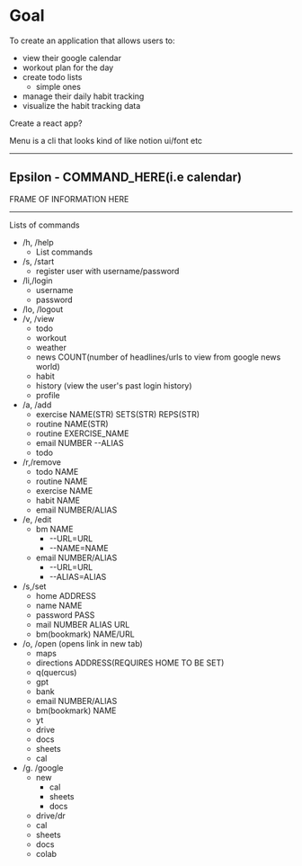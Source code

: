 # Goal

To create an application that allows users to:
- view their google calendar
- workout plan for the day
- create todo lists
    - simple ones
- manage their daily habit tracking
- visualize the habit tracking data

Create a react app?

Menu is a cli that looks kind of like notion ui/font etc


-----------------------------------------------
Epsilon - COMMAND_HERE(i.e calendar)
-----------------------------------------------






FRAME OF INFORMATION HERE







-------------------------------------------------

Lists of commands


- /h, /help
    - List commands
- /s, /start
    - register user with username/password
    <!--- LATER provide the ability to register with google sso? maybe -->
- /li,/login
    - username
    - password
- /lo, /logout
- /v, /view
    <!-- - LATER calendar (uses calendar api, not embed) not sure how much information it will require -->
    - todo
    - workout
    - weather
    - news COUNT(number of headlines/urls to view from google news world)
    - habit
    - history (view the user's past login history)
    - profile
- /a, /add
    - exercise NAME(STR) SETS(STR) REPS(STR)
    - routine NAME(STR)
    - routine EXERCISE_NAME
    - email NUMBER --ALIAS
    - todo
- /r,/remove
    - todo NAME
    - routine NAME
    - exercise NAME
    - habit NAME
    - email NUMBER/ALIAS
- /e, /edit
    - bm NAME 
        - --URL=URL
        - --NAME=NAME
    - email NUMBER/ALIAS
        - --URL=URL
        - --ALIAS=ALIAS
- /s,/set
    - home ADDRESS
    - name NAME
    - password PASS
    - mail NUMBER ALIAS URL
    - bm(bookmark) NAME/URL
- /o, /open (opens link in new tab)
    - maps
    - directions ADDRESS(REQUIRES HOME TO BE SET)
    - q(quercus)
    - gpt
    - bank
    - email NUMBER/ALIAS
    - bm(bookmark) NAME
    - yt 
    - drive
    - docs
    - sheets
    - cal
- /g. /google
    - new
        - cal
        - sheets
        - docs
    - drive/dr
    - cal
    - sheets
    - docs
    - colab
